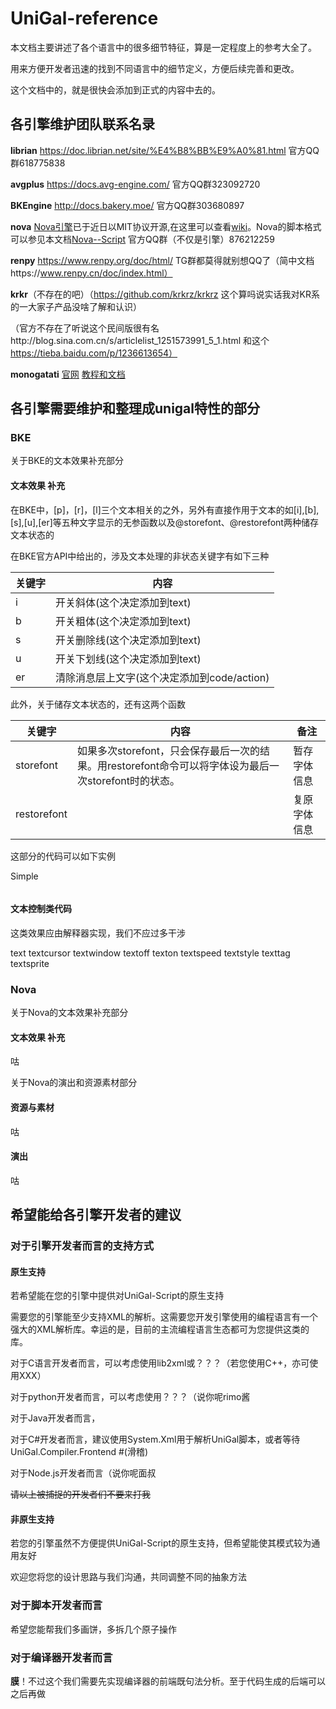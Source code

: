 # UniGal-reference

本文档主要讲述了各个语言中的很多细节特征，算是一定程度上的参考大全了。

用来方便开发者迅速的找到不同语言中的细节定义，方便后续完善和更改。

这个文档中的，就是很快会添加到正式的内容中去的。


## 各引擎维护团队联系名录

**librian** https://doc.librian.net/site/%E4%B8%BB%E9%A0%81.html 官方QQ群618775838

**avgplus** https://docs.avg-engine.com/ 官方QQ群323092720

**BKEngine** http://docs.bakery.moe/ 官方QQ群303680897

**nova** [Nova引擎](https://github.com/Lunatic-Works/Nova)已于近日以MIT协议开源,在这里可以查看[wiki](https://github.com/Lunatic-Works/Nova/wiki)。Nova的脚本格式可以参见本文档[Nova--Script](https://github.com/Lunatic-Works/Nova/wiki/NovaScript)    官方QQ群（不仅是引擎）876212259

**renpy** https://www.renpy.org/doc/html/ TG群都莫得就别想QQ了（简中文档https://www.renpy.cn/doc/index.html）

**krkr**（不存在的吧）（https://github.com/krkrz/krkrz  这个算吗说实话我对KR系的一大家子产品没啥了解和认识）

（官方不存在了听说这个民间版很有名http://blog.sina.com.cn/s/articlelist_1251573991_5_1.html 和这个 https://tieba.baidu.com/p/1236613654）

**monogatati** [官网](https://monogatari.io/)  [教程和文档](https://developers.monogatari.io/documentation/)


## 各引擎需要维护和整理成unigal特性的部分


### BKE
关于BKE的文本效果补充部分

#### 文本效果 补充

在BKE中，[p]，[r]，[l]三个文本相关的之外，另外有直接作用于文本的如[i],[b],[s],[u],[er]等五种文字显示的无参函数以及@storefont、@restorefont两种储存文本状态的

在BKE官方API中给出的，涉及文本处理的非状态关键字有如下三种

|关键字|内容|
| ---- | ----- |
|i|开关斜体(这个决定添加到text)|
|b|开关粗体(这个决定添加到text)|
|s|开关删除线(这个决定添加到text)|
|u|开关下划线(这个决定添加到text)|
|er|清除消息层上文字(这个决定添加到code/action)|

此外，关于储存文本状态的，还有这两个函数

|关键字|内容|备注|
| ---- | ------ |---|
|storefont|如果多次storefont，只会保存最后一次的结果。用restorefont命令可以将字体设为最后一次storefont时的状态。|暂存字体信息|
|restorefont||复原字体信息|



这部分的代码可以如下实例

Simple

```bkscr

```

#### 文本控制类代码

这类效果应由解释器实现，我们不应过多干涉

text
textcursor
textwindow
textoff
texton
textspeed
textstyle
texttag
textsprite



### Nova

关于Nova的文本效果补充部分

#### 文本效果 补充

咕



关于Nova的演出和资源素材部分

#### 资源与素材

咕

#### 演出

咕

## 希望能给各引擎开发者的建议

### 对于引擎开发者而言的支持方式

#### 原生支持

若希望能在您的引擎中提供对UniGal-Script的原生支持

需要您的引擎能至少支持XML的解析。这需要您开发引擎使用的编程语言有一个强大的XML解析库。幸运的是，目前的主流编程语言生态都可为您提供这类的库。

对于C语言开发者而言，可以考虑使用lib2xml或？？？（若您使用C++，亦可使用XXX）

对于python开发者而言，可以考虑使用？？？（说你呢rimo酱

对于Java开发者而言，

对于C#开发者而言，建议使用System.Xml用于解析UniGal脚本，或者等待UniGal.Compiler.Frontend #(滑稽)

对于Node.js开发者而言（说你呢面叔

~~请以上被捕捉的开发者们不要来打我~~

#### 非原生支持

若您的引擎虽然不方便提供UniGal-Script的原生支持，但希望能使其模式较为通用友好

欢迎您将您的设计思路与我们沟通，共同调整不同的抽象方法

### 对于脚本开发者而言

希望您能帮我们多画饼，多拆几个原子操作

### 对于编译器开发者而言

**膜**！不过这个我们需要先实现编译器的前端既句法分析。至于代码生成的后端可以之后再做
